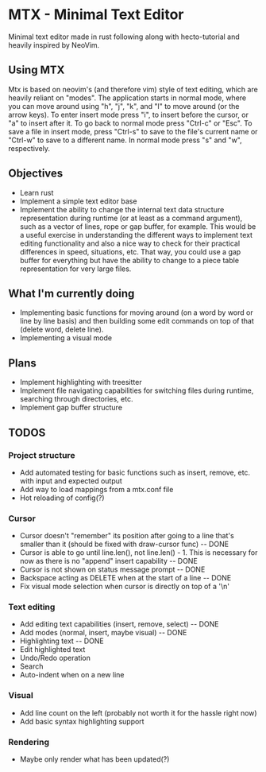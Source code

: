 # MTX - Minimal Text Editor

Minimal text editor made in rust following along with hecto-tutorial
and heavily inspired by NeoVim. 

## Using MTX

Mtx is based on neovim's (and therefore vim) style of text editing, which
are heavily reliant on "modes". The application starts in normal mode, where
you can move around using "h", "j", "k", and "l" to move around (or the arrow
keys). To enter insert mode press "i", to insert before the cursor, or "a" to
insert after it. To go back to normal mode press "Ctrl-c" or "Esc".
To save a file in insert mode, press "Ctrl-s" to save to the file's current
name or "Ctrl-w" to save to a different name. In normal mode press "<Space>s" 
and "<Space>w", respectively.

## Objectives

- Learn rust
- Implement a simple text editor base
- Implement the ability to change the internal text data structure representation
during runtime (or at least as a command argument), such as a vector of lines, rope
or gap buffer, for example. This would be a useful exercise in understanding the
different ways to implement text editing functionality and also a nice way to
check for their practical differences in speed, situations, etc. That way, you
could use a gap buffer for everything but have the ability to change to a piece
table representation for very large files.

## What I'm currently doing

- Implementing basic functions for moving around (on a word by word or line by line basis)
and then building some edit commands on top of that (delete word, delete line).
- Implementing a visual mode

## Plans

- Implement highlighting with treesitter
- Implement file navigating capabilities for switching files during runtime,
searching through directories, etc.
- Implement gap buffer structure

## TODOS

### Project structure
- Add automated testing for basic functions such as insert, remove, etc. with
input and expected output
- Add way to load mappings from a mtx.conf file
- Hot reloading of config(?)

### Cursor

- Cursor doesn't "remember" its position after going to a line that's smaller
than it (should be fixed with draw-cursor func) -- DONE
- Cursor is able to go until line.len(), not line.len() - 1. This is necessary
for now as there is no "append" insert capability -- DONE
- Cursor is not shown on status message prompt -- DONE
- Backspace acting as DELETE when at the start of a line -- DONE
- Fix visual mode selection when cursor is directly on top of a '\n'

### Text editing

- Add editing text capabilities (insert, remove, select) -- DONE
- Add modes (normal, insert, maybe visual) -- DONE
- Highlighting text -- DONE
- Edit highlighted text
- Undo/Redo operation
- Search 
- Auto-indent when on a new line

### Visual

- Add line count on the left (probably not worth it for the hassle right now)
- Add basic syntax highlighting support

### Rendering

- Maybe only render what has been updated(?)
